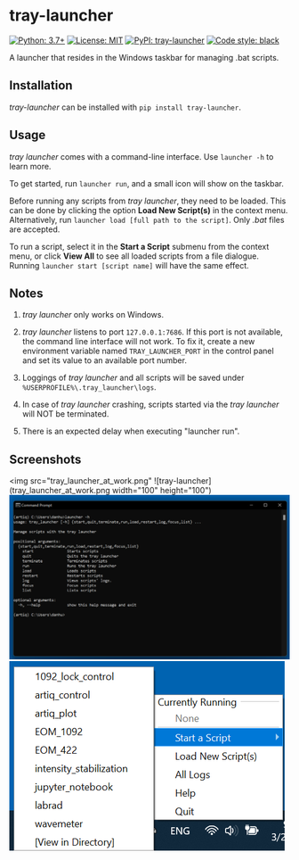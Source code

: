 # tray-launcher

[![Python: 3.7+](https://img.shields.io/badge/python-3.7+-blue.svg)](https://docs.python.org/3.7/)
[![License: MIT](https://img.shields.io/badge/License-MIT-yellow.svg)](https://opensource.org/licenses/MIT)
[![PyPI: tray-launcher](https://img.shields.io/pypi/v/tray-launcher)](https://pypi.org/project/tray-launcher/)
[![Code style: black](https://img.shields.io/badge/code%20style-black-000000.svg)](https://github.com/psf/black)

A launcher that resides in the Windows taskbar for managing .bat scripts.

## Installation

*tray-launcher* can be installed with `pip install tray-launcher`.

## Usage

*tray launcher* comes with a command-line interface. Use `launcher -h` to learn more.

To get started, run `launcher run`, and a small icon will show on the taskbar.

Before running any scripts from *tray launcher*, they need to be loaded. This can be done by clicking the option **Load New Script(s)** in the context menu. Alternatively, run `launcher load [full path to the script]`. Only *.bat* files are accepted.

To run a script, select it in the **Start a Script** submenu from the context menu, or click **View All** to see all loaded scripts from a file dialogue. Running `launcher start [script name]` will have the same effect.

## Notes

1. *tray launcher* only works on Windows. 

2. *tray launcher* listens to port `127.0.0.1:7686`. If this port is not available, the command line interface will not work. To fix it, create a new environment variable named `TRAY_LAUNCHER_PORT` in the control panel and set its value to an available port number.

3. Loggings of *tray launcher* and all scripts will be saved under `%USERPROFILE%\.tray_launcher\logs`.

4. In case of *tray launcher* crashing, scripts started via the *tray launcher* will NOT be terminated.

5. There is an expected delay when executing "launcher run".

## Screenshots
<img src="tray_launcher_at_work.png"
![tray-launcher](tray_launcher_at_work.png width="100" height="100")
![tray-launcher](tray_launcher_at_work(2).png)
![tray-launcher](tray_launcher_at_work(3).png)
